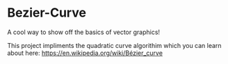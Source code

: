 # Bezier-Curve
A cool way to show off the basics of vector graphics!

This project impliments the quadratic curve algorithim
which you can learn about here: https://en.wikipedia.org/wiki/Bézier_curve

